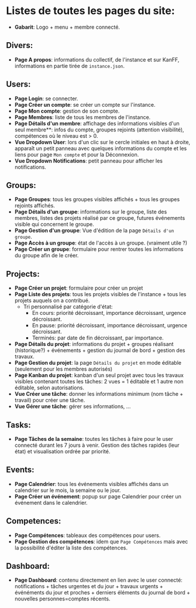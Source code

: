 # Listes de toutes les pages du site:

- **Gabarit**: Logo + menu + membre connecté.

## Divers:
- **Page A propos**: informations du collectif, de l'instance et sur KanFF, informations en partie tirée de `instance.json`.

## Users:
- **Page Login**: se connecter.
- **Page Créer un compte**: se créer un compte sur l'instance.
- **Page Mon compte**: gestion de son compte.
- **Page Membres**: liste de tous les membres de l'instance.
- **Page Détails d'un membre**: affichage des informations visibles d'un seul membre**: infos du compte, groupes rejoints (attention visibilité), compétences où le niveau est > 0.
- **Vue Dropdown User**: lors d'un clic sur le cercle initiales en haut à droite, apparaît un petit panneau avec quelques informations du compte et les liens pour page `Mon compte` et pour la Déconnexion.
- **Vue Dropdown Notifications**: petit panneau pour afficher les notifications.

## Groups:
- **Page Groupes**: tous les groupes visibles affichés + tous les groupes rejoints affichés.
- **Page Détails d'un groupe**: informations sur le groupe, liste des membres, listes des projets réalisé par ce groupe, futures événements visible qui concernent le groupe.
- **Page Gestion d'un groupe**: Vue d'édition de la page `Détails d'un groupe`.
- **Page Accès à un groupe**: état de l'accès à un groupe. (vraiment utile ?)
- **Page Créer un groupe**: formulaire pour rentrer toutes les informations du groupe afin de le créer.

## Projects:
- **Page Créer un projet**: formulaire pour créer un projet
- **Page Liste des projets**: tous les projets visibles de l'instance + tous les projets auquels on a contribué.
	- Tri personnalisé par catégorie d'état:
		- En cours: priorité décroissant, importance décroissant, urgence décroissant.
		- En pause: priorité décroissant, importance décroissant, urgence décroissant.
		- Terminés: par date de fin décroissant, par importance.
- **Page Détails du projet**: informations du projet + groupes réalisant (historique?) + événements + gestion du journal de bord + gestion des travaux.
- **Page Gestion du projet**: la page `Détails du projet` en mode éditable (seulement pour les membres autorisés)
- **Page Kanban du projet**: kanban d'un seul projet avec tous les travaux visibles contenant toutes les tâches: 2 vues = 1 éditable et 1 autre non éditable, selon autorisations.
- **Vue Créer une tâche**: donner les informations minimum (nom tâche + travail) pour créer une tâche.
- **Vue Gérer une tâche**: gérer ses informations, ...

## Tasks:
- **Page Tâches de la semaine**: toutes les tâches à faire pour le user connecté durant les 7 jours à venir. Gestion des tâches rapides (leur état) et visualisation ordrée par priorité.

## Events:
- **Page Calendrier**: tous les événements visibles affichés dans un calendrier sur le mois, la semaine ou le jour.
- **Page Créer un événement**: popup sur page Calendrier pour créer un événement dans le calendrier.

## Competences:
- **Page Compétences**: tableaux des compétences pour users.
- **Page Gestion des compétences**: idem que `Page Compétences` mais avec la possibilité d'éditer la liste des compétences.

## Dashboard:
- **Page Dashboard**: contenu directement en lien avec le user connecté: notifications + tâches urgentes et du jour + travaux urgents + événéments du jour et proches + derniers éléments du journal de bord + nouvelles personnes=comptes récents.

